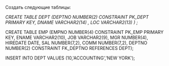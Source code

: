 Создать следующие таблицы:


*CREATE TABLE DEPT
       (DEPTNO NUMBER(2) CONSTRAINT PK_DEPT PRIMARY KEY,
    DNAME VARCHAR2(14) ,
    LOC VARCHAR2(13) ) ;*
 
CREATE TABLE EMP
       (EMPNO NUMBER(4) CONSTRAINT PK_EMP PRIMARY KEY,
    ENAME VARCHAR2(10),
    JOB VARCHAR2(9),
    MGR NUMBER(4),
    HIREDATE DATE,
    SAL NUMBER(7,2),
    COMM NUMBER(7,2),
    DEPTNO NUMBER(2) CONSTRAINT FK_DEPTNO REFERENCES DEPT);
 
INSERT INTO DEPT VALUES
    (10,'ACCOUNTING','NEW YORK');
